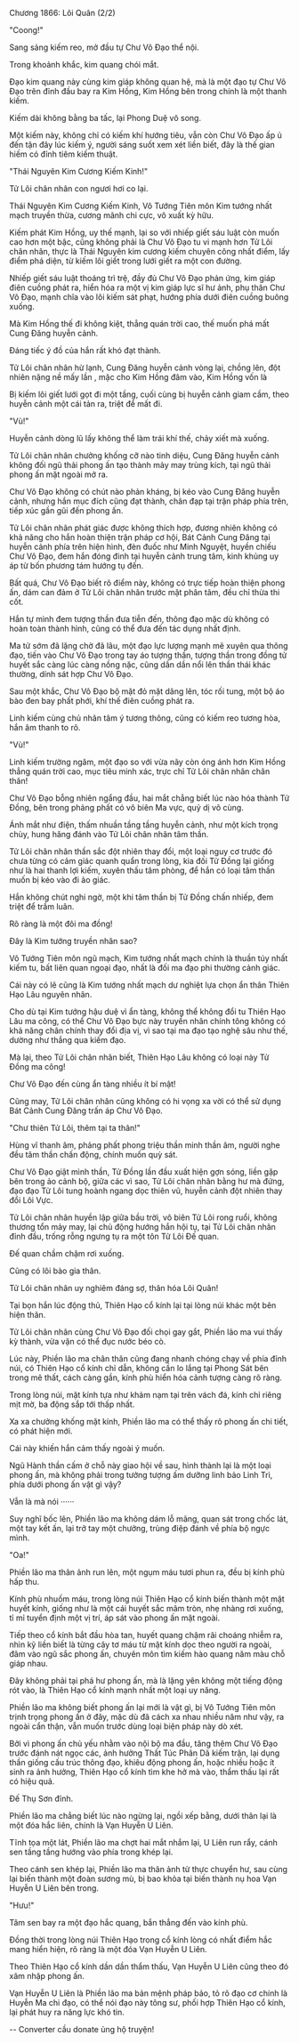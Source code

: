 




Chương 1866: Lôi Quân (2/2)


"Coong!"

Sang sảng kiếm reo, mở đầu tự Chư Vô Đạo thể nội.

Trong khoảnh khắc, kim quang chói mắt.

Đạo kim quang này cùng kim giáp không quan hệ, mà là một đạo tự Chư Vô Đạo trên đỉnh đầu bay ra Kim Hồng, Kim Hồng bên trong chính là một thanh kiếm.

Kiếm dài không bằng ba tấc, lại Phong Duệ vô song.

Một kiếm này, không chỉ có kiếm khí hướng tiêu, vẫn còn Chư Vô Đạo ấp ủ đến tận đây lúc kiếm ý, người sáng suốt xem xét liền biết, đây là thế gian hiếm có đỉnh tiêm kiếm thuật.

"Thái Nguyên Kim Cương Kiếm Kinh!"

Tử Lôi chân nhân con ngươi hơi co lại.

Thái Nguyên Kim Cương Kiếm Kinh, Vô Tướng Tiên môn Kim tướng nhất mạch truyền thừa, cương mãnh chi cực, vô xuất kỳ hữu.

Kiếm phát Kim Hồng, uy thế mạnh, lại so với nhiếp giết sáu luật còn muốn cao hơn một bậc, cũng không phải là Chư Vô Đạo tu vi mạnh hơn Tử Lôi chân nhân, thực là Thái Nguyên kim cương kiếm chuyên công nhất điểm, lấy điểm phá diện, từ kiếm lôi giết trong lưới giết ra một con đường.

Nhiếp giết sáu luật thoáng trì trệ, đầy đủ Chư Vô Đạo phản ứng, kim giáp điên cuồng phát ra, hiển hóa ra một vị kim giáp lực sĩ hư ảnh, phụ thân Chư Vô Đạo, mạnh chĩa vào lôi kiếm sát phạt, hướng phía dưới điên cuồng buông xuống.

Mà Kim Hồng thế đi không kiệt, thẳng quán trời cao, thế muốn phá mất Cung Đăng huyễn cảnh.

Đáng tiếc ý đồ của hắn rất khó đạt thành.

Tử Lôi chân nhân hừ lạnh, Cung Đăng huyễn cảnh vòng lại, chồng lên, đột nhiên nặng nề mấy lần , mặc cho Kim Hồng đâm vào, Kim Hồng vốn là

Bị kiếm lôi giết lưới gọt đi một tầng, cuối cùng bị huyễn cảnh giam cầm, theo huyễn cảnh một cái tản ra, triệt để mất đi.

"Vù!"

Huyễn cảnh dòng lũ lấy không thể làm trái khí thế, chảy xiết mà xuống.

Tử Lôi chân nhân chưởng khống cỡ nào tinh diệu, Cung Đăng huyễn cảnh không đối ngũ thải phong ấn tạo thành mảy may trùng kích, tại ngũ thải phong ấn mặt ngoài mở ra.

Chư Vô Đạo không có chút nào phản kháng, bị kéo vào Cung Đăng huyễn cảnh, nhưng hắn mục đích cũng đạt thành, chân đạp tại trận pháp phía trên, tiếp xúc gần gũi đến phong ấn.

Tử Lôi chân nhân phát giác được không thích hợp, đương nhiên không có khả năng cho hắn hoàn thiện trận pháp cơ hội, Bát Cảnh Cung Đăng tại huyễn cảnh phía trên hiện hình, đèn đuốc như Minh Nguyệt, huyền chiếu Chư Vô Đạo, đem hắn đóng đinh tại huyễn cảnh trung tâm, kinh khủng uy áp từ bốn phương tám hướng tụ đến.

Bất quá, Chư Vô Đạo biết rõ điểm này, không có trực tiếp hoàn thiện phong ấn, dám can đảm ở Tử Lôi chân nhân trước mặt phân tâm, đều chỉ thừa thi cốt.

Hắn tự mình đem tượng thần đưa tiễn đến, thông đạo mặc dù không có hoàn toàn thành hình, cũng có thể đưa đến tác dụng nhất định.

Ma tử sớm đã lặng chờ đã lâu, một đạo lực lượng mạnh mẽ xuyên qua thông đạo, tiến vào Chư Vô Đạo trong tay áo tượng thần, tượng thần trong đồng tử huyết sắc càng lúc càng nồng nặc, cũng dần dần nổi lên thần thái khác thường, dính sát hợp Chư Vô Đạo.

Sau một khắc, Chư Vô Đạo bộ mặt đỏ mặt dâng lên, tóc rối tung, một bộ áo bào đen bay phất phới, khí thế điên cuồng phát ra.

Linh kiếm cùng chủ nhân tâm ý tương thông, cũng có kiếm reo tương hòa, hắn âm thanh to rõ.

"Vù!"

Linh kiếm trường ngâm, một đạo so với vừa nãy còn óng ánh hơn Kim Hồng thẳng quán trời cao, mục tiêu minh xác, trực chỉ Tử Lôi chân nhân chân thân!

Chư Vô Đạo bỗng nhiên ngẩng đầu, hai mắt chẳng biết lúc nào hóa thành Tử Đồng, bên trong phảng phất có vô biên Ma vực, quỷ dị vô cùng.

Ánh mắt như điện, thấm nhuần tầng tầng huyễn cảnh, như một kích trọng chùy, hung hăng đánh vào Tử Lôi chân nhân tâm thần.

Tử Lôi chân nhân thần sắc đột nhiên thay đổi, một loại nguy cơ trước đó chưa từng có cảm giác quanh quẩn trong lòng, kia đối Tử Đồng lại giống như là hai thanh lợi kiếm, xuyên thấu tâm phòng, để hắn có loại tâm thần muốn bị kéo vào đi ảo giác.

Hắn không chút nghi ngờ, một khi tâm thần bị Tử Đồng chấn nhiếp, đem triệt để trầm luân.

Rõ ràng là một đôi ma đồng!

Đây là Kim tướng truyền nhân sao?

Vô Tướng Tiên môn ngũ mạch, Kim tướng nhất mạch chính là thuần túy nhất kiếm tu, bất liên quan ngoại đạo, nhất là đối ma đạo phi thường cảnh giác.

Cái này có lẽ cũng là Kim tướng nhất mạch dư nghiệt lựa chọn ẩn thân Thiên Hạo Lâu nguyên nhân.

Cho dù tại Kim tướng hậu duệ vì ẩn tàng, không thể không đổi tu Thiên Hạo Lâu ma công, có thể Chư Vô Đạo bực này truyền nhân chính tông không có khả năng chân chính thay đổi địa vị, vì sao tại ma đạo tạo nghệ sâu như thế, dường như thắng qua kiếm đạo.

Mà lại, theo Tử Lôi chân nhân biết, Thiên Hạo Lâu không có loại này Tử Đồng ma công!

Chư Vô Đạo đến cùng ẩn tàng nhiều ít bí mật!

Cũng may, Tử Lôi chân nhân cũng không có hi vọng xa vời có thể sử dụng Bát Cảnh Cung Đăng trấn áp Chư Vô Đạo.

"Chư thiên Tử Lôi, thêm tại ta thân!"

Hùng vĩ thanh âm, phảng phất phong triệu thần minh thần âm, người nghe đều tâm thần chấn động, chính muốn quỳ sát.

Chư Vô Đạo giật mình thần, Tử Đồng lần đầu xuất hiện gợn sóng, liền gặp bên trong ảo cảnh bộ, giữa các vì sao, Tử Lôi chân nhân bằng hư mà đứng, đạo đạo Tử Lôi tung hoành ngang dọc thiên vũ, huyễn cảnh đột nhiên thay đổi Lôi Vực.

Tử Lôi chân nhân huyền lập giữa bầu trời, vô biên Tử Lôi rong ruổi, không thương tổn mảy may, lại chủ động hướng hắn hội tụ, tại Tử Lôi chân nhân đỉnh đầu, trống rỗng ngưng tụ ra một tôn Tử Lôi Đế quan.

Đế quan chầm chậm rơi xuống.

Cũng có lôi bào gia thân.

Tử Lôi chân nhân uy nghiêm đáng sợ, thân hóa Lôi Quân!

Tại bọn hắn lúc động thủ, Thiên Hạo cổ kính lại tại lòng núi khác một bên hiện thân.

Tử Lôi chân nhân cùng Chư Vô Đạo đối chọi gay gắt, Phiền lão ma vui thấy kỳ thành, vừa vặn có thể đục nước béo cò.

Lúc này, Phiền lão ma chân thân cũng đang nhanh chóng chạy về phía đỉnh núi, có Thiên Hạo cổ kính chỉ dẫn, không cần lo lắng tại Phong Sát bên trong mê thất, cách càng gần, kính phù hiển hóa cảnh tượng càng rõ ràng.

Trong lòng núi, mặt kính tựa như khảm nạm tại trên vách đá, kính chỉ riêng mịt mờ, ba động sắp tới thấp nhất.

Xa xa chưởng khống mặt kính, Phiền lão ma có thể thấy rõ phong ấn chi tiết, có phát hiện mới.

Cái này khiến hắn cảm thấy ngoài ý muốn.

Ngũ Hành thần cấm ở chỗ này giao hội về sau, hình thành lại là một loại phong ấn, mà không phải trong tưởng tượng ấm dưỡng linh bảo Linh Trì, phía dưới phong ấn vật gì vậy?

Vẫn là mà nói ······

Suy nghĩ bốc lên, Phiền lão ma không dám lỗ mãng, quan sát trong chốc lát, một tay kết ấn, lại trở tay một chưởng, trùng điệp đánh về phía bộ ngực mình.

"Oa!"

Phiền lão ma thân ảnh run lên, một ngụm máu tươi phun ra, đều bị kính phù hấp thu.

Kính phù nhuốm máu, trong lòng núi Thiên Hạo cổ kính biến thành một mặt huyết kính, giống như là một cái huyết sắc mâm tròn, nhẹ nhàng rơi xuống, tỉ mỉ tuyển định một vị trí, áp sát vào phong ấn mặt ngoài.

Tiếp theo cổ kính bắt đầu hòa tan, huyết quang chậm rãi choáng nhiễm ra, nhìn kỹ liền biết là từng cây tơ máu từ mặt kính dọc theo người ra ngoài, đâm vào ngũ sắc phong ấn, chuyên môn tìm kiếm hào quang năm màu chỗ giáp nhau.

Đây không phải tại phá hư phong ấn, mà là lặng yên không một tiếng động rót vào, là Thiên Hạo cổ kính mạnh nhất một loại uy năng.

Phiền lão ma không biết phong ấn lại mới là vật gì, bị Vô Tướng Tiên môn trịnh trọng phong ấn ở đây, mặc dù đã cách xa nhau nhiều năm như vậy, ra ngoài cẩn thận, vẫn muốn trước dùng loại biện pháp này dò xét.

Bởi vì phong ấn chủ yếu nhằm vào nội bộ ma đầu, tăng thêm Chư Vô Đạo trước đánh nát ngọc các, ảnh hưởng Thất Túc Phân Dã kiếm trận, lại dụng thần giống cấu trúc thông đạo, khiêu động phong ấn, hoặc nhiều hoặc ít sinh ra ảnh hưởng, Thiên Hạo cổ kính tìm khe hở mà vào, thẩm thấu lại rất có hiệu quả.

Đế Thụ Sơn đỉnh.

Phiền lão ma chẳng biết lúc nào ngừng lại, ngồi xếp bằng, dưới thân lại là một đóa hắc liên, chính là Vạn Huyễn U Liên.

Tĩnh tọa một lát, Phiền lão ma chợt hai mắt nhắm lại, U Liên run rẩy, cánh sen tầng tầng hướng vào phía trong khép lại.

Theo cánh sen khép lại, Phiền lão ma thân ảnh từ thực chuyển hư, sau cùng lại biến thành một đoàn sương mù, bị bao khỏa tại biến thành nụ hoa Vạn Huyễn U Liên bên trong.

"Hưu!"

Tâm sen bay ra một đạo hắc quang, bắn thẳng đến vào kính phù.

Đồng thời trong lòng núi Thiên Hạo trong cổ kính lòng có nhất điểm hắc mang hiển hiện, rõ ràng là một đóa Vạn Huyễn U Liên.

Theo Thiên Hạo cổ kính dần dần thẩm thấu, Vạn Huyễn U Liên cũng theo đó xâm nhập phong ấn.

Vạn Huyễn U Liên là Phiền lão ma bản mệnh pháp bảo, tỏ rõ đạo cơ chính là Huyễn Ma chi đạo, có thể nói đạo này tông sư, phối hợp Thiên Hạo cổ kính, lại phát huy ra năng lực khó tin.

--
Converter cầu donate ủng hộ truyện!




